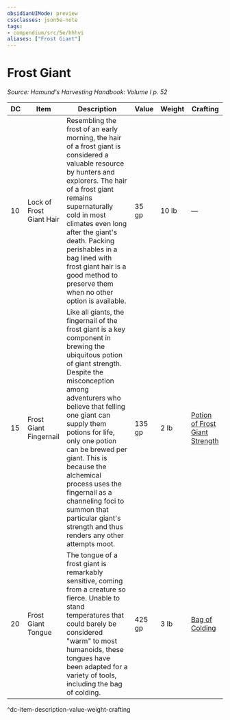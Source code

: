 ```yaml
---
obsidianUIMode: preview
cssclasses: json5e-note
tags:
- compendium/src/5e/hhhvi
aliases: ["Frost Giant"]
---
```

# Frost Giant
*Source: Hamund's Harvesting Handbook: Volume I p. 52* 

| DC | Item | Description | Value | Weight | Crafting |
|----|------|-------------|-------|--------|----------|
| 10 | Lock of Frost Giant Hair | Resembling the frost of an early morning, the hair of a frost giant is considered a valuable resource by hunters and explorers. The hair of a frost giant remains supernaturally cold in most climates even long after the giant's death. Packing perishables in a bag lined with frost giant hair is a good method to preserve them when no other option is available. | 35 gp | 10 lb | — |
| 15 | Frost Giant Fingernail | Like all giants, the fingernail of the frost giant is a key component in brewing the ubiquitous potion of giant strength. Despite the misconception among adventurers who believe that felling one giant can supply them potions for life, only one potion can be brewed per giant. This is because the alchemical process uses the fingernail as a channeling foci to summon that particular giant's strength and thus renders any other attempts moot. | 135 gp | 2 lb | [Potion of Frost Giant Strength](compendium/items/potion-of-frost-giant-strength.md) |
| 20 | Frost Giant Tongue | The tongue of a frost giant is remarkably sensitive, coming from a creature so fierce. Unable to stand temperatures that could barely be considered "warm" to most humanoids, these tongues have been adapted for a variety of tools, including the bag of colding. | 425 gp | 3 lb | [Bag of Colding](compendium/items/bag-of-colding-hhhvi.md) |
^dc-item-description-value-weight-crafting